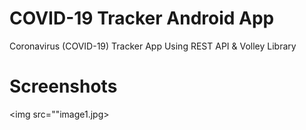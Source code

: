 # COVID-19 Tracker Android App 
Coronavirus (COVID-19) Tracker App Using REST API & Volley Library

# Screenshots 
<img src=""image1.jpg>
